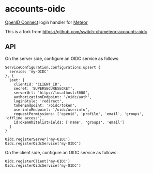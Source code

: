 # accounts-oidc

[OpenID Connect](https://openid.net/connect/) login handler for [Meteor](https://www.meteor.com/)

This is a fork from <https://github.com/switch-ch/meteor-accounts-oidc>.


## API

On the server side, configure an OIDC service as follows:

```
ServiceConfiguration.configurations.upsert {
  service: 'my-OIDC'
}, {
  $set: {
    clientId: 'CLIENT_ID',
    secret: 'SUPERSECURESECRET',
    serverUrl: 'http://localhost:5000',
    authorizationEndpoint: '/oidc/auth',
    loginStyle: 'redirect',
    tokenEndpoint: '/oidc/token',
    userinfoEndpoint: '/oidc/userinfo',
    requestPermissions: ['openid', 'profile', 'email', 'groups', 'offline_access'],
    idTokenWhitelistFields: ['name', 'groups', 'email']
  }
}  

Oidc.registerServer('my-OIDC')
Oidc.registerOidcService('my-OIDC')
```

On the client side, configure an OIDC service as follows:

```
Oidc.registerClient('my-OIDC')
Oidc.registerOidcService('my-OIDC')
```
